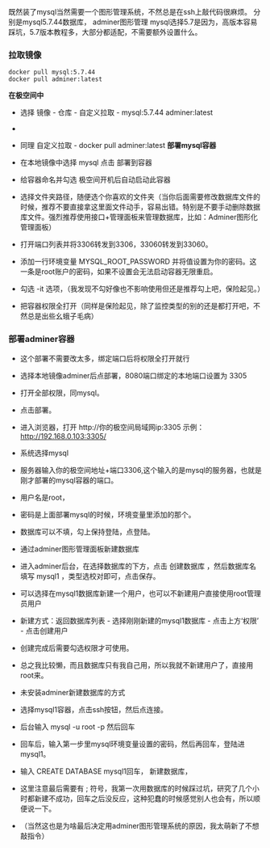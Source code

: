 既然装了mysql当然需要一个图形管理系统，不然总是在ssh上敲代码很麻烦。
分别是mysql5.7.44数据库， adminer图形管理
mysql选择5.7是因为，高版本容易踩坑，5.7版本教程多，大部分都适配，不需要额外设置什么。
### 拉取镜像
~~~
docker pull mysql:5.7.44
docker pull adminer:latest
~~~
**在极空间中**

- 选择 镜像 - 仓库 - 自定义拉取  - mysql:5.7.44 adminer:latest
- 
- 同理 自定义拉取 - docker pull adminer:latest
**部署mysql容器**

- 在本地镜像中选择 mysql 点击 部署到容器

- 给容器命名并勾选 极空间开机后自动启动此容器

- 选择文件夹路径，随便选个你喜欢的文件夹（当你后面需要修改数据库文件的时候，推荐不要直接拿这里面文件动手，容易出错。特别是不要手动删除数据库文件。强烈推荐使用接口+管理面板来管理数据库，比如：Adminer图形化管理面板）

- 打开端口列表并将3306转发到3306，33060转发到33060。

- 添加一行环境变量 MYSQL_ROOT_PASSWORD 并将值设置为你的密码。这一条是root账户的密码，如果不设置会无法启动容器无限重启。

- 勾选 -it 选项，（我发现不勾好像也不影响使用但还是推荐勾上吧，保险起见。）

- 把容器权限全打开（同样是保险起见，除了监控类型的别的还是都打开吧，不然总是出些幺蛾子毛病）

### 部署adminer容器

- 这个部署不需要改太多，绑定端口后将权限全打开就行

- 选择本地镜像adminer后点部署，8080端口绑定的本地端口设置为 3305

- 打开全部权限，同mysql。

- 点击部署。

- 进入浏览器，打开 http://你的极空间局域网ip:3305 示例： http://192.168.0.103:3305/

- 系统选择mysql

- 服务器输入你的极空间地址+端口3306,这个输入的是mysql的服务器，也就是刚才部署的mysql容器的端口。

- 用户名是root，

- 密码是上面部署mysql的时候，环境变量里添加的那个。

- 数据库可以不填，勾上保持登陆，点登陆。

- 通过adminer图形管理面板新建数据库

- 进入adminer后台，在选择数据库的下方，点击 创建数据库 ，然后数据库名填写 mysql1 ，类型选校对即可，点击保存。

- 可以选择在mysql1数据库新建一个用户，也可以不新建用户直接使用root管理员用户

- 新建方式：返回数据库列表 - 选择刚刚新建的mysql1数据库 - 点击上方‘权限’ - 点击创建用户

- 创建完成后需要勾选权限才可使用。

- 总之我比较懒，而且数据库只有我自己用，所以我就不新建用户了，直接用root来。

- 未安装adminer新建数据库的方式

- 选择mysql1容器，点击ssh按钮，然后点连接。

- 后台输入 mysql -u root -p 然后回车

- 回车后，输入第一步里mysql环境变量设置的密码，然后再回车，登陆进mysql1。

- 输入 CREATE DATABASE mysql1回车， 新建数据库，

- 这里注意最后需要有 ; 符号，我第一次用数据库的时候踩过坑，研究了几个小时都新建不成功，回车之后没反应，这种犯蠢的时候感觉别人也会有，所以顺便说一下。

- （当然这也是为啥最后决定用adminer图形管理系统的原因，我太萌新了不想敲指令）

